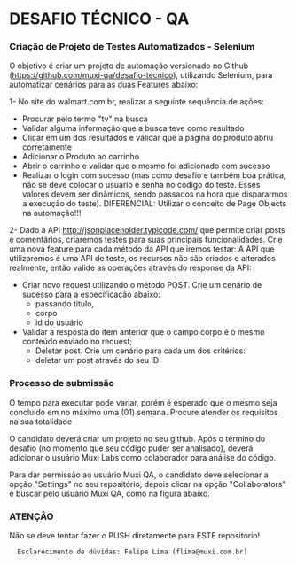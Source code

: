 # DESAFIO TÉCNICO - QA

### Criação de Projeto de Testes Automatizados - Selenium
O objetivo é criar um projeto de automação versionado no Github (https://github.com/muxi-qa/desafio-tecnico), utilizando Selenium, para automatizar cenários para as duas Features abaixo:

1- No site do walmart.com.br, realizar a seguinte sequência de ações:
   - Procurar pelo termo "tv" na busca
   - Validar alguma informação que a busca teve como resultado
   - Clicar em um dos resultados e validar que a página do produto abriu corretamente
   - Adicionar o Produto ao carrinho
   - Abrir o carrinho e validar que o mesmo foi adicionado com sucesso
   - Realizar o login com sucesso (mas como desafio e também boa prática, não se deve colocar o usuario e senha no codigo do teste. Esses valores devem ser dinâmicos, sendo passados na hora que dispararmos a execução do teste).
DIFERENCIAL: Utilizar o conceito de Page Objects na automação!!!

2- Dado a API http://jsonplaceholder.typicode.com/ que permite criar posts e comentários, criaremos testes para suas principais funcionalidades. Crie uma nova feature para cada método da API que iremos testar:
A API que utilizaremos é uma API de teste, os recursos não são criados e alterados realmente, então valide as operações através do response da API:
   - Criar novo request utilizando o método POST. Crie um cenário de sucesso para a especificação abaixo:
      - passando titulo, 
      - corpo 
      - id do usuário
   - Validar a resposta do item anterior que o campo corpo é o mesmo conteúdo enviado no request;
      - Deletar post. Crie um cenário para cada um dos critérios:
      - deletar um post através do seu ID


### Processo de submissão

O tempo para executar pode variar, porém é esperado que o mesmo seja concluído em no máximo uma (01) semana. Procure atender os requisitos na sua totalidade

O candidato deverá criar um projeto no seu github. Após o término do desafio (no momento que seu código puder ser analisado), deverá adicionar o usuário Muxi Labs como colaborador para análise do código.

Para dar permissão ao usuário Muxi QA, o candidato deve selecionar a opção "Settings" no seu repositório, depois clicar na opção "Collaborators" e buscar pelo usuário Muxi QA, como na figura abaixo. 


### **ATENÇÂO** ###
Não se deve tentar fazer o PUSH diretamente para ESTE repositório!
	  
	  Esclarecimento de dúvidas: Felipe Lima (flima@muxi.com.br)
